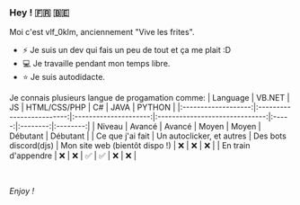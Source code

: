 ### Hey ! 🇫🇷 🇧🇪
Moi c'est vlf_0klm, anciennement "Vive les frites".
- ⚡ Je suis un dev qui fais un peu de tout et ça me plait :D
- 💻 Je travaille pendant mon temps libre.
- ⭐ Je suis autodidacte.<!--   ou je pense l'être    --> 


Je connais plusieurs langue de progamation comme:
|       Language      |           VB.NET          |           JS          |          HTML/CSS/PHP          |   C#  |   JAVA   |  PYTHON  |
|:-------------------:|:-------------------------:|:---------------------:|:------------------------------:|:-----:|:--------:|:--------:|
|        Niveau       |           Avancé          |         Avancé        |              Moyen             | Moyen | Débutant | Débutant |
|   Ce que j'ai fait  | Un autoclicker, et autres | Des bots discord(djs) | Mon site web (bientôt dispo !) |   ❌   |     ❌    |     ❌    |
| En train d'appendre |             ❌             |           ❌           |                ✅               |   ✅   |     ❌    |     ❌    |

<br/>

_Enjoy !_
<!--
**Vlf0klm/vlf0klm** is a ✨ _special_ ✨ repository because its `README.md` (this file) appears on your GitHub profile.

Here are some ideas to get you started:

- 🔭 I’m currently working on ...
- 🌱 I’m currently learning ...
- 👯 I’m looking to collaborate on ...
- 🤔 I’m looking for help with ...
- 💬 Ask me about ...
- 📫 How to reach me: ...
- 😄 Pronouns: ...
- ⚡ Fun fact: ...
-->
